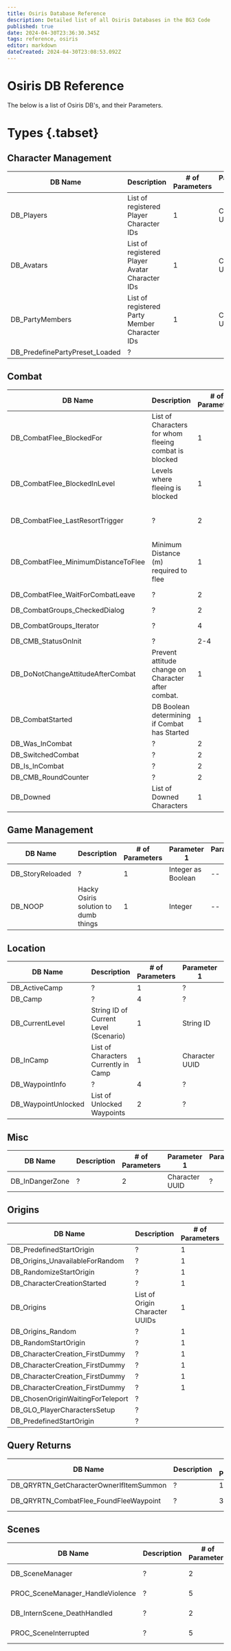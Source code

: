 ```yaml
---
title: Osiris Database Reference
description: Detailed list of all Osiris Databases in the BG3 Code
published: true
date: 2024-04-30T23:36:30.345Z
tags: reference, osiris
editor: markdown
dateCreated: 2024-04-30T23:08:53.092Z
---
```


# Osiris DB Reference
The below is a list of Osiris DB's, and their Parameters.

# Types {.tabset}

## Character Management
|DB Name|Description|# of Parameters|Parameter 1|Parameter 2|Parameter 3|Parameter 4|Parameter 5|
|-----|----|----|----|----|----|----|----|
|DB_Players|List of registered Player Character IDs|1|Character UUID|--|--|--|--|
|DB_Avatars|List of registered Player Avatar Character IDs|1|Character UUID|--|--|--|--|
|DB_PartyMembers|List of registered Party Member Character IDs|1|Character UUID|--|--|--|--|
|DB_PredefinePartyPreset_Loaded|?|||||||

## Combat
|DB Name|Description|# of Parameters|Parameter 1|Parameter 2|Parameter 3|Parameter 4|Parameter 5|
|-----|----|----|----|----|----|----|----|
|DB_CombatFlee_BlockedFor|List of Characters for whom fleeing combat is blocked|1|Character UUID|--|--|--|--|
|DB_CombatFlee_BlockedInLevel|Levels where fleeing is blocked|1|String (Level Scenario ID)|--|--|--|--| 
|DB_CombatFlee_LastResortTrigger|?|2|String (Level Scenario ID)|Start Point UUID|--|--|--|
|DB_CombatFlee_MinimumDistanceToFlee|Minimum Distance (m) required to flee|1|Integer|--|--|--|--|
|DB_CombatFlee_WaitForCombatLeave|?|2|Character UUID|UUID|--|--|--|
|DB_CombatGroups_CheckedDialog|?|2|UUID|UUID|--|--|--|
|DB_CombatGroups_Iterator|?|4|Combat Group ID|UUID|?|?|--|
|DB_CMB_StatusOnInit|?|2-4|UUID|String|Integer|UUID|--|
|DB_DoNotChangeAttitudeAfterCombat|Prevent attitude change on Character after combat.|1|UUID|--|--|--|--|
|DB_CombatStarted|DB Boolean determining if Combat has Started|1|Integer as Boolean|--|--|--|--|
|DB_Was_InCombat|?|2|UUID|?|--|--|--|
|DB_SwitchedCombat|?|2|?|?|--|--|--|
|DB_Is_InCombat|?|2|UUID|UUID|--|--|--|
|DB_CMB_RoundCounter|?|2|UUID|Integer|--|--|--|
|DB_Downed|List of Downed Characters|1|Character UUID|--|--|--|--|

## Game Management
|DB Name|Description|# of Parameters|Parameter 1|Parameter 2|Parameter 3|Parameter 4|Parameter 5|
|-----|----|----|----|----|----|----|----|
|DB_StoryReloaded|?|1|Integer as Boolean|--|--|--|--|
|DB_NOOP|Hacky Osiris solution to dumb things|1|Integer|--|--|--|--|

## Location
|DB Name|Description|# of Parameters|Parameter 1|Parameter 2|Parameter 3|Parameter 4|Parameter 5|
|-----|----|----|----|----|----|----|----|
|DB_ActiveCamp|?|1|?|--|--|--|--|
|DB_Camp|?|4|?|?|?|UUID|--|
|DB_CurrentLevel|String ID of Current Level (Scenario)|1|String ID|--|--|--|--|
|DB_InCamp|List of Characters Currently in Camp|1|Character UUID|--|--|--|--|
|DB_WaypointInfo|?|4|?|?|?|?|--|
|DB_WaypointUnlocked|List of Unlocked Waypoints|2|?|Character UUID|--|--|--|

## Misc
|DB Name|Description|# of Parameters|Parameter 1|Parameter 2|Parameter 3|Parameter 4|Parameter 5|
|-----|----|----|----|----|----|----|----|
|DB_InDangerZone|?|2|Character UUID|?|--|--|--|

## Origins
|DB Name|Description|# of Parameters|Parameter 1|Parameter 2|Parameter 3|Parameter 4|Parameter 5|
|-----|----|----|----|----|----|----|----|
|DB_PredefinedStartOrigin|?|1|UUID|||||
|DB_Origins_UnavailableForRandom|?|1|UUID|||||
|DB_RandomizeStartOrigin|?|1|Integer|||||
|DB_CharacterCreationStarted|?|1|Integer|||||
|DB_Origins|List of Origin Character UUIDs|1|UUID|||||
|DB_Origins_Random|?|1|UUID|||||
|DB_RandomStartOrigin|?|1|UUID|||||
|DB_CharacterCreation_FirstDummy|?|1|UUID|||||
|DB_CharacterCreation_FirstDummy|?|1|UUID|||||
|DB_CharacterCreation_FirstDummy|?|1|UUID|||||
|DB_CharacterCreation_FirstDummy|?|1|UUID|||||
|DB_ChosenOriginWaitingForTeleport|?|||||||
|DB_GLO_PlayerCharactersSetup|?|||||||
|DB_PredefinedStartOrigin|?|||||||

## Query Returns
|DB Name|Description|# of Parameters|Parameter 1|Parameter 2|Parameter 3|Parameter 4|Parameter 5|
|-----|----|----|----|----|----|----|----|
|DB_QRYRTN_GetCharacterOwnerIfItemSummon|?|1|--|--|--|--|--|
|DB_QRYRTN_CombatFlee_FoundFleeWaypoint|?|3|Character UUID|UUID|?|--|--|

## Scenes
|DB Name|Description|# of Parameters|Parameter 1|Parameter 2|Parameter 3|Parameter 4|Parameter 5|
|-----|----|----|----|----|----|----|----|
|DB_SceneManager|?|2|Character UUID|?|--|--|--|
|PROC_SceneManager_HandleViolence|?|5|Integer as Boolean|?|?|String|?|
|DB_InternScene_DeathHandled|?|2|?|Character UUID|--|--|--|
|PROC_SceneInterrupted|?|5|Character UUID|UUID|?|String|--|